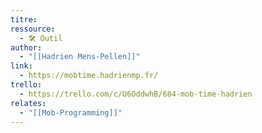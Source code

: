 ```yaml
---
titre: 
ressource:
  - 🛠️ Outil
author:
  - "[[Hadrien Mens-Pellen]]"
link:
  - https://mobtime.hadrienmp.fr/
trello:
  - https://trello.com/c/U6OddwhB/684-mob-time-hadrien
relates:
  - "[[Mob-Programming]]"
---
```

